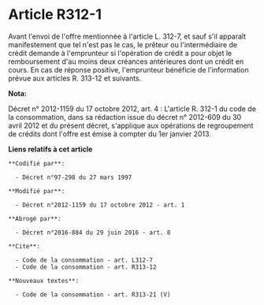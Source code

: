 # Article R312-1

Avant l'envoi de l'offre mentionnée à l'article L. 312-7, et sauf s'il apparaît manifestement que tel n'est pas le cas, le
prêteur ou l'intermédiaire de crédit demande à l'emprunteur si l'opération de crédit a pour objet le remboursement d'au moins
deux créances antérieures dont un crédit en cours. En cas de réponse positive, l'emprunteur bénéficie de l'information prévue
aux articles R. 313-12 et suivants.

**Nota:**

Décret n° 2012-1159 du 17 octobre 2012, art. 4 : L'article R. 312-1 du code de la consommation, dans sa rédaction issue du
décret n° 2012-609 du 30 avril 2012 et du présent décret, s'applique aux opérations de regroupement de crédits dont l'offre
est émise à compter du 1er janvier 2013.

**Liens relatifs à cet article**

	**Codifié par**:

	  - Décret n°97-298 du 27 mars 1997

	**Modifié par**:

	  - Décret n°2012-1159 du 17 octobre 2012 - art. 1

	**Abrogé par**:

	  - Décret n°2016-884 du 29 juin 2016 - art. 8

	**Cite**:

	  - Code de la consommation - art. L312-7
	  - Code de la consommation - art. R313-12

	**Nouveaux textes**:

	  - Code de la consommation - art. R313-21 (V)
